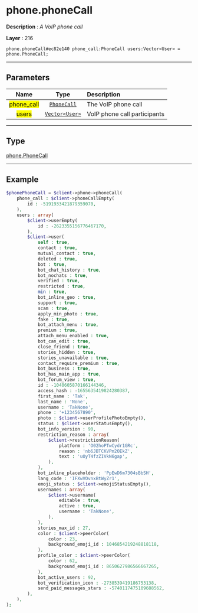 # phone.phoneCall

**Description** : *A VoIP phone call*

**Layer** : 216

```tl
phone.phoneCall#ec82e140 phone_call:PhoneCall users:Vector<User> = phone.PhoneCall;
```

---

## Parameters

| Name | Type | Description |
| :---: | :---: | :--- |
| <mark>phone_call</mark> | [`PhoneCall`](type/PhoneCall) | The VoIP phone call |
| <mark>users</mark> | [`Vector<User>`](type/User) | VoIP phone call participants |

---

## Type

[phone.PhoneCall](type/phone.PhoneCall)

---

## Example

```php
$phonePhoneCall = $client->phone->phoneCall(
	phone_call : $client->phoneCallEmpty(
		id : -5191933421879359070,
	),
	users : array(
		$client->userEmpty(
			id : -2623355156776467170,
		),
		$client->user(
			self : true,
			contact : true,
			mutual_contact : true,
			deleted : true,
			bot : true,
			bot_chat_history : true,
			bot_nochats : true,
			verified : true,
			restricted : true,
			min : true,
			bot_inline_geo : true,
			support : true,
			scam : true,
			apply_min_photo : true,
			fake : true,
			bot_attach_menu : true,
			premium : true,
			attach_menu_enabled : true,
			bot_can_edit : true,
			close_friend : true,
			stories_hidden : true,
			stories_unavailable : true,
			contact_require_premium : true,
			bot_business : true,
			bot_has_main_app : true,
			bot_forum_view : true,
			id : -1040605870166144346,
			access_hash : -1655635419824280387,
			first_name : 'Tak',
			last_name : 'None',
			username : 'TakNone',
			phone : '+1234567890',
			photo : $client->userProfilePhotoEmpty(),
			status : $client->userStatusEmpty(),
			bot_info_version : 90,
			restriction_reason : array(
				$client->restrictionReason(
					platform : 'O02hoPTwCydr1GRc',
					reason : 'nb6JBTCKVPm2OEkZ',
					text : 'uOyT4fzZIVkN6gap',
				),
			),
			bot_inline_placeholder : 'PpEwD6m7304sBbSH',
			lang_code : 'IFXwVOvnxBtWyZr1',
			emoji_status : $client->emojiStatusEmpty(),
			usernames : array(
				$client->username(
					editable : true,
					active : true,
					username : 'TakNone',
				),
			),
			stories_max_id : 27,
			color : $client->peerColor(
				color : 23,
				background_emoji_id : 1046854219248818118,
			),
			profile_color : $client->peerColor(
				color : 62,
				background_emoji_id : 8650627986566667265,
			),
			bot_active_users : 92,
			bot_verification_icon : -2738539419186753138,
			send_paid_messages_stars : -5740117475109688562,
		),
	),
);
```
